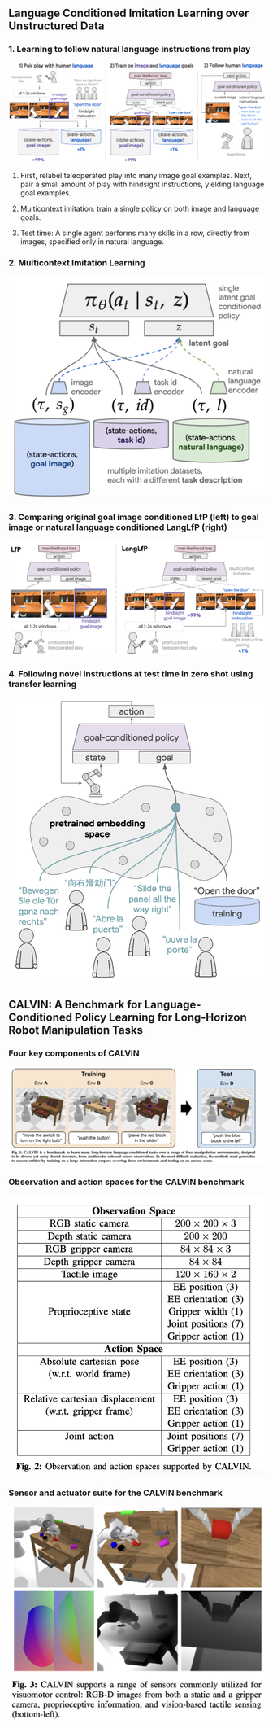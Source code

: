 ## Language Conditioned Imitation Learning over Unstructured Data

### 1. Learning to follow natural language instructions from play
![Scaling up free-form natural language instruction following with unstructured data](assets/image-1.png)
1) First, relabel teleoperated play into many image goal examples. Next, pair a small amount of play with hindsight instructions, yielding language goal examples.

2) Multicontext imitation: train a single policy on both image and language goals.

3) Test time: A single agent performs many skills in a row, directly from images, specified only in natural language.

### 2. Multicontext Imitation Learning
![Multicontext Imitation Learning](assets/image-2.png)

### 3. Comparing original goal image conditioned LfP (left) to goal image or natural language conditioned LangLfP (right)

![LfP&LangLfp](assets/image-3.png) 

### 4. Following novel instructions at test time in zero shot using transfer learning
![test](assets/image-4.png)


## CALVIN: A Benchmark for Language-Conditioned Policy Learning for Long-Horizon Robot Manipulation Tasks

### Four key components of CALVIN
![Composing Actions from Language and Vision](assets/image-5.png)

### Observation and action spaces for the CALVIN benchmark
![alt text](assets/image-6.png)

###  Sensor and actuator suite for the CALVIN benchmark
![alt text](assets/image-7.png)

